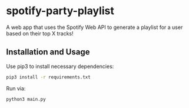 # spotify-party-playlist
A web app that uses the Spotify Web API to generate a playlist for a user based on their top X tracks!

## Installation and Usage
Use pip3 to install necessary dependencies:
```bash
pip3 install -r requirements.txt
```

Run via:
```bash
python3 main.py
```
